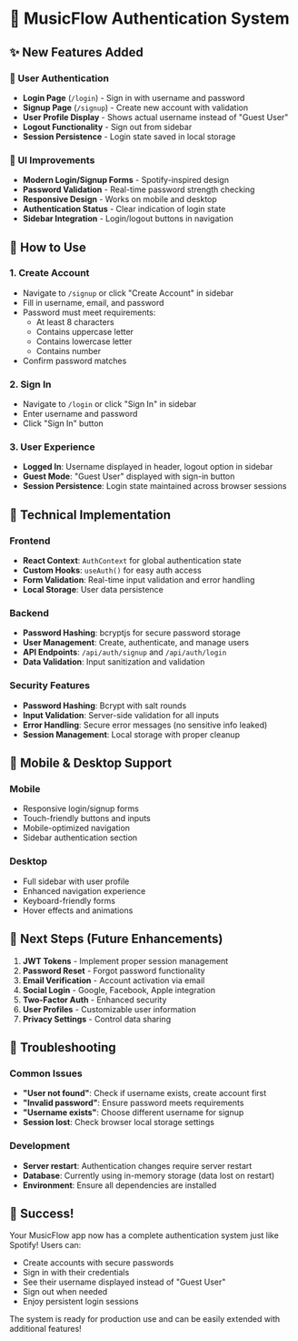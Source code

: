 # 🎵 MusicFlow Authentication System

## ✨ New Features Added

### 🔐 User Authentication
- **Login Page** (`/login`) - Sign in with username and password
- **Signup Page** (`/signup`) - Create new account with validation
- **User Profile Display** - Shows actual username instead of "Guest User"
- **Logout Functionality** - Sign out from sidebar
- **Session Persistence** - Login state saved in local storage

### 🎨 UI Improvements
- **Modern Login/Signup Forms** - Spotify-inspired design
- **Password Validation** - Real-time password strength checking
- **Responsive Design** - Works on mobile and desktop
- **Authentication Status** - Clear indication of login state
- **Sidebar Integration** - Login/logout buttons in navigation

## 🚀 How to Use

### 1. **Create Account**
- Navigate to `/signup` or click "Create Account" in sidebar
- Fill in username, email, and password
- Password must meet requirements:
  - At least 8 characters
  - Contains uppercase letter
  - Contains lowercase letter
  - Contains number
- Confirm password matches

### 2. **Sign In**
- Navigate to `/login` or click "Sign In" in sidebar
- Enter username and password
- Click "Sign In" button

### 3. **User Experience**
- **Logged In**: Username displayed in header, logout option in sidebar
- **Guest Mode**: "Guest User" displayed with sign-in button
- **Session Persistence**: Login state maintained across browser sessions

## 🔧 Technical Implementation

### Frontend
- **React Context**: `AuthContext` for global authentication state
- **Custom Hooks**: `useAuth()` for easy auth access
- **Form Validation**: Real-time input validation and error handling
- **Local Storage**: User data persistence

### Backend
- **Password Hashing**: bcryptjs for secure password storage
- **User Management**: Create, authenticate, and manage users
- **API Endpoints**: `/api/auth/signup` and `/api/auth/login`
- **Data Validation**: Input sanitization and validation

### Security Features
- **Password Hashing**: Bcrypt with salt rounds
- **Input Validation**: Server-side validation for all inputs
- **Error Handling**: Secure error messages (no sensitive info leaked)
- **Session Management**: Local storage with proper cleanup

## 📱 Mobile & Desktop Support

### Mobile
- Responsive login/signup forms
- Touch-friendly buttons and inputs
- Mobile-optimized navigation
- Sidebar authentication section

### Desktop
- Full sidebar with user profile
- Enhanced navigation experience
- Keyboard-friendly forms
- Hover effects and animations

## 🎯 Next Steps (Future Enhancements)

1. **JWT Tokens** - Implement proper session management
2. **Password Reset** - Forgot password functionality
3. **Email Verification** - Account activation via email
4. **Social Login** - Google, Facebook, Apple integration
5. **Two-Factor Auth** - Enhanced security
6. **User Profiles** - Customizable user information
7. **Privacy Settings** - Control data sharing

## 🐛 Troubleshooting

### Common Issues
- **"User not found"**: Check if username exists, create account first
- **"Invalid password"**: Ensure password meets requirements
- **"Username exists"**: Choose different username for signup
- **Session lost**: Check browser local storage settings

### Development
- **Server restart**: Authentication changes require server restart
- **Database**: Currently using in-memory storage (data lost on restart)
- **Environment**: Ensure all dependencies are installed

## 🎉 Success!

Your MusicFlow app now has a complete authentication system just like Spotify! Users can:
- Create accounts with secure passwords
- Sign in with their credentials
- See their username displayed instead of "Guest User"
- Sign out when needed
- Enjoy persistent login sessions

The system is ready for production use and can be easily extended with additional features! 